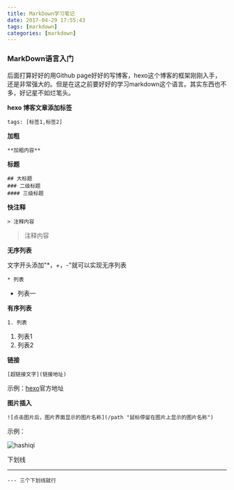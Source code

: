 ```yaml
---
title: MarkDown学习笔记
date: 2017-04-29 17:55:43
tags: [markdown]
categories: [markdown]
---
```


### MarkDown语言入门

后面打算好好的用Github page好好的写博客，hexo这个博客的框架刚刚入手，还是非常强大的。但是在这之前要好好的学习markdown这个语言。其实东西也不多，好记星不如烂笔头。



**hexo 博客文章添加标签**

```
tags: [标签1,标签2]
```

**加粗**

```
**加粗内容**
```

<!-- more -->

**标题**

```
## 大标题
### 二级标题
#### 三级标题
```

**快注释**

```
> 注释内容
```

> 注释内容

**无序列表**

文字开头添加"*，+，-"就可以实现无序列表

```
* 列表
```

* 列表一

**有序列表**

```
1. 列表
```

1. 列表1
2. 列表2



**链接**

```
[超链接文字](链接地址)
```

示例：[hexo](https://hexo.io/)官方地址



**图片插入**

```
![点击图片后，图片界面显示的图片名称](/path "鼠标停留在图片上显示的图片名称")
```

示例：

![hashiqi](/img/hashiqi.jpg "哈士奇")



下划线

---

```
--- 三个下划线就行
```



